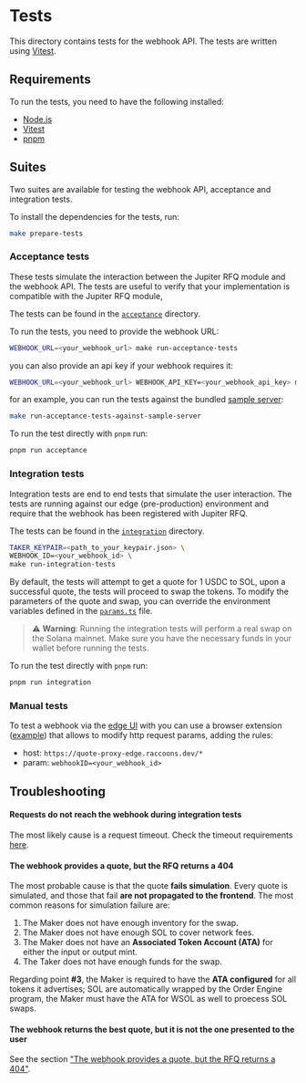 # Tests

This directory contains tests for the webhook API. The tests are written using [Vitest](https://vitest.dev).


## Requirements

To run the tests, you need to have the following installed:

- [Node.js](https://nodejs.org/en/download/)
- [Vitest](https://vitest.dev)
- [pnpm](https://pnpm.io)


## Suites

Two suites are available for testing the webhook API, acceptance and integration tests.

To install the dependencies for the tests, run:

```bash
make prepare-tests
```

### Acceptance tests

These tests simulate the interaction between the Jupiter RFQ module and the webhook API. The tests are useful to verify that your implementation is compatible with the Jupiter RFQ module,

The tests can be found in the [`acceptance`](./tests/suites/acceptance/) directory.

To run the tests, you need to provide the webhook URL:

```bash
WEBHOOK_URL=<your_webhook_url> make run-acceptance-tests
```

you can also provide an api key if your webhook requires it:

```bash
WEBHOOK_URL=<your_webhook_url> WEBHOOK_API_KEY=<your_webhook_api_key> make run-acceptance-tests
```

for an example, you can run the tests against the bundled [sample server](../server-example/):

```bash
make run-acceptance-tests-against-sample-server
```

To run the test directly with `pnpm` run:

```sh
pnpm run acceptance
```

### Integration tests

Integration tests are end to end tests that simulate the user interaction. The tests are running against our edge (pre-production) environment and require that the webhook has been registered with Jupiter RFQ.

The tests can be found in the [`integration`](./tests/suites/integration/) directory.

```sh
TAKER_KEYPAIR=<path_to_your_keypair.json> \
WEBHOOK_ID=<your_webhook_id> \
make run-integration-tests
```

By default, the tests will attempt to get a quote for 1 USDC to SOL, upon a successful quote, the tests will proceed to swap the tokens. To modify the parameters of the quote and swap, you can override the environment variables defined in the [`params.ts`](./params.ts) file.

> :warning: **Warning**: Running the integration tests will perform a real swap on the Solana mainnet. Make sure you have the necessary funds in your wallet before running the tests.


To run the test directly with `pnpm` run:

```sh
pnpm run integration
```


### Manual tests

To test a webhook via the [edge UI](https://edge.jup.ag) with you can use a browser extension ([example](https://chromewebstore.google.com/search/Inssman)) that allows to modify http request params, adding the rules:

- host: `https://quote-proxy-edge.raccoons.dev/*`
- param: `webhookID=<your_webhook_id>`



## Troubleshooting

#### Requests do not reach the webhook during integration tests
The most likely cause is a request timeout. Check the timeout requirements [here](../README.md#timeouts).  

#### The webhook provides a quote, but the RFQ returns a 404
The most probable cause is that the quote **fails simulation**. Every quote is simulated, and those that fail **are not propagated to the frontend**. The most common reasons for simulation failure are:  

1. The Maker does not have enough inventory for the swap.  
2. The Maker does not have enough SOL to cover network fees.  
3. The Maker does not have an **Associated Token Account (ATA)** for either the input or output mint.
5. The Taker does not have enough funds for the swap.  

Regarding point **#3**, the Maker is required to have the **ATA configured** for all tokens it advertises; SOL are automatically wrapped by the Order Engine program, the Maker must have the ATA for WSOL as well to proecess SOL swaps.  

#### The webhook returns the best quote, but it is not the one presented to the user
See the section ["The webhook provides a quote, but the RFQ returns a 404"](#the-webhook-provides-a-quote-but-the-rfq-returns-404).  
 
 


